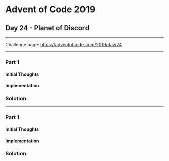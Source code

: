 # Advent of Code 2019
## Day 24 - Planet of Discord
---
Challenge page: https://adventofcode.com/2019/day/24

---
### Part 1
#### Initial Thoughts
#### Implementation
### Solution:
---
### Part 1
#### Initial Thoughts
#### Implementation
### Solution:
